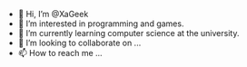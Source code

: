 - 👋 Hi, I’m @XaGeek
- 👀 I’m interested in programming and games.
- 🌱 I’m currently learning computer science at the university.
- 💞️ I’m looking to collaborate on ...
- 📫 How to reach me ...

<!---
XaGeek/XaGeek is a ✨ special ✨ repository because its `README.md` (this file) appears on your GitHub profile.
You can click the Preview link to take a look at your changes.
--->
